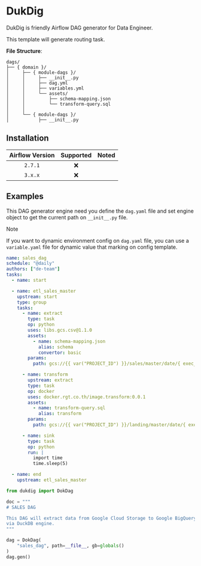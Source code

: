 # DukDig

DukDig is friendly Airflow DAG generator for Data Engineer.

This template will generate routing task.

**File Structure**:

```text
dags/
├── { domain }/
│     ├── { module-dags }/
│     │     ├── __init__.py
│     │     ├── dag.yml
│     │     ├── variables.yml
│     │     └── assets/
│     │         ├── schema-mapping.json
│     │         └── transform-query.sql
│     │
│     └── { module-dags }/
│           ├── __init__.py
```

## Installation

| Airflow Version | Supported | Noted |
|:---------------:|:---------:|-------|
|     `2.7.1`     |    :x:    |       |
|     `3.x.x`     |    :x:    |       |

## Examples

This DAG generator engine need you define the `dag.yaml` file and set engine
object to get the current path on `__init__.py` file.

> [!NOTE]
> If you want to dynamic environment config on `dag.yaml` file, you can use a
> `variable.yaml` file for dynamic value that marking on config template.

```yaml
name: sales_dag
schedule: "@daily"
authors: ["de-team"]
tasks:
  - name: start

  - name: etl_sales_master
    upstream: start
    type: group
    tasks:
      - name: extract
        type: task
        op: python
        uses: libs.gcs.csv@1.1.0
        assets:
          - name: schema-mapping.json
            alias: schema
            convertor: basic
        params:
          path: gcs://{{ var("PROJECT_ID") }}/sales/master/date/{ exec_date:%y }

      - name: transform
        upstream: extract
        type: task
        op: docker
        uses: docker.rgt.co.th/image.transform:0.0.1
        assets:
          - name: transform-query.sql
            alias: transform
        params:
          path: gcs://{{ var("PROJECT_ID") }}/landing/master/date/{ exec_date:%y }

      - name: sink
        type: task
        op: python
        run: |
          import time
          time.sleep(5)

  - name: end
    upstream: etl_sales_master
```

```python
from dukdig import DokDag

doc = """
# SALES DAG

This DAG will extract data from Google Cloud Storage to Google BigQuery LakeHouse
via DuckDB engine.
"""

dag = DokDag(
    "sales_dag", path=__file__, gb=globals()
)
dag.gen()
```
